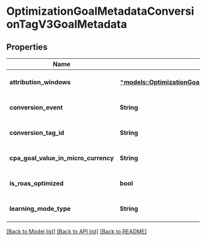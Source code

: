# OptimizationGoalMetadataConversionTagV3GoalMetadata

## Properties
Name | Type | Description | Notes
------------ | ------------- | ------------- | -------------
**attribution_windows** | [***models::OptimizationGoalMetadataConversionTagV3GoalMetadataAttributionWindows**](OptimizationGoalMetadata_conversion_tag_v3_goal_metadata_attribution_windows.md) |  | [optional] [default to None]
**conversion_event** | **String** |  | [optional] [default to None]
**conversion_tag_id** | **String** |  | [optional] [default to None]
**cpa_goal_value_in_micro_currency** | **String** |  | [optional] [default to None]
**is_roas_optimized** | **bool** | Ad group is ROAS optimized | [optional] [default to None]
**learning_mode_type** | **String** | Conversion learning model type | [optional] [default to None]

[[Back to Model list]](../README.md#documentation-for-models) [[Back to API list]](../README.md#documentation-for-api-endpoints) [[Back to README]](../README.md)


